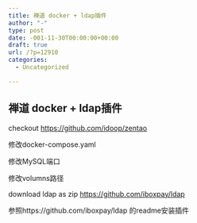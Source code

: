 ```yaml
---
title: 禅道 docker + ldap插件
author: "-"
type: post
date: -001-11-30T00:00:00+00:00
draft: true
url: /?p=12910
categories:
  - Uncategorized

---
```

## 禅道 docker + ldap插件
checkout https://github.com/idoop/zentao
  
修改docker-compose.yaml
  
修改MySQL端口
  
修改volumns路径

download ldap as zip https://github.com/iboxpay/ldap

参照https://github.com/iboxpay/ldap 的readme安装插件